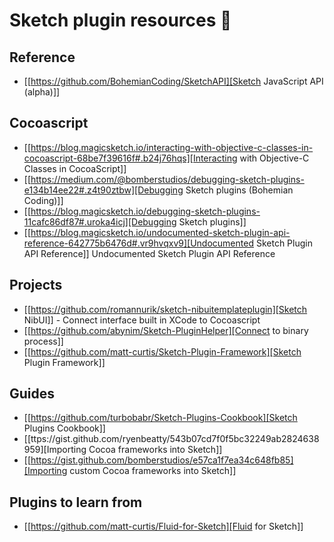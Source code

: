 # Sketch plugin resources 📓

## Reference
- [[https://github.com/BohemianCoding/SketchAPI][Sketch JavaScript API (alpha)]]

## Cocoascript
- [[https://blog.magicsketch.io/interacting-with-objective-c-classes-in-cocoascript-68be7f39616f#.b24j76hqs][Interacting with Objective-C Classes in CocoaScript]]
- [[https://medium.com/@bomberstudios/debugging-sketch-plugins-e134b14ee22#.z4t90ztbw][Debugging Sketch plugins (Bohemian Coding)]]
- [[https://blog.magicsketch.io/debugging-sketch-plugins-11cafc86df87#.uroka4icj][Debugging Sketch plugins]]
- [[https://blog.magicsketch.io/undocumented-sketch-plugin-api-reference-642775b6476d#.vr9hvqxv9][Undocumented Sketch Plugin API Reference]] Undocumented Sketch Plugin API Reference

## Projects
- [[https://github.com/romannurik/sketch-nibuitemplateplugin][Sketch NibUI]] - Connect interface built in XCode to Cocoascript
- [[https://github.com/abynim/Sketch-PluginHelper][Connect to binary process]]
- [[https://github.com/matt-curtis/Sketch-Plugin-Framework][Sketch Plugin Framework]]

## Guides
- [[https://github.com/turbobabr/Sketch-Plugins-Cookbook][Sketch Plugins Cookbook]]
- [[ttps://gist.github.com/ryenbeatty/543b07cd7f0f5bc32249ab2824638959][Importing Cocoa frameworks into Sketch]]
- [[https://gist.github.com/bomberstudios/e57ca1f7ea34c648fb85][Importing custom Cocoa frameworks into Sketch]]

## Plugins to learn from
- [[https://github.com/matt-curtis/Fluid-for-Sketch][Fluid for Sketch]]

